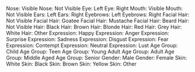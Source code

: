 Nose: Visible
Nose: Not Visible
Eye: Left
Eye: Right
Mouth: Visible
Mouth: Not Visible
Ears: Left
Ears: Right
Eyebrows: Left
Eyebrows: Right
Facial Hair: Not Visible
Facial Hair: Goatee
Facial Hair: Mustache
Facial Hair: Beard
Hair: Not Visible
Hair: Black
Hair: Brown
Hair: Blonde
Hair: Red
Hair: Grey
Hair: White
Hair: Other
Expression: Happy 
Expression: Anger 
Expression: Surprise 
Expression: Sadness 
Expression: Disgust 
Expression: Fear 
Expression: Contempt 
Expression: Neutral 
Expression: Lust 
Age Group: Child
Age Group: Teen
Age Group: Young Adult
Age Group: Adult
Age Group: Middle Aged
Age Group: Senior
Gender: Male
Gender: Female
Skin: White
Skin: Black
Skin: Brown
Skin: Yellow
Skin: Other